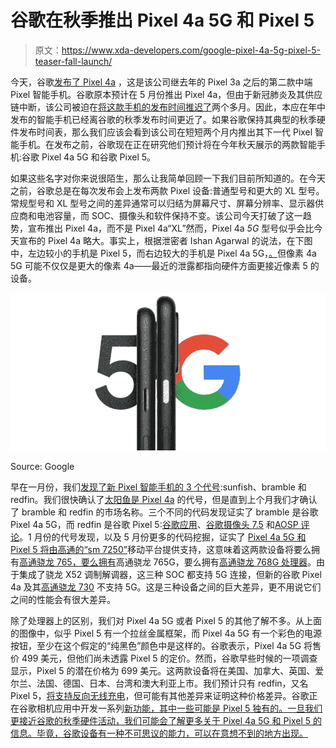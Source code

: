 # 谷歌在秋季推出 Pixel 4a 5G 和 Pixel 5

> 原文：<https://www.xda-developers.com/google-pixel-4a-5g-pixel-5-teaser-fall-launch/>

今天，谷歌[发布了 Pixel 4a](https://www.xda-developers.com/google-pixel-4a-specs-features-pricing-availability/) ，这是该公司继去年的 Pixel 3a 之后的第二款中端 Pixel 智能手机。谷歌原本预计在 5 月份推出 Pixel 4a，但由于新冠肺炎及其供应链中断，该公司被迫在[将这款手机的发布时间推迟了](https://www.xda-developers.com/google-io-2020-canceled/)两个多月。因此，本应在年中发布的智能手机已经离谷歌的秋季发布时间更近了。如果谷歌保持其典型的秋季硬件发布时间表，那么我们应该会看到该公司在短短两个月内推出其下一代 Pixel 智能手机。在发布之前，谷歌现在正在研究他们预计将在今年秋天展示的两款智能手机:谷歌 Pixel 4a 5G 和谷歌 Pixel 5。

如果这些名字对你来说很陌生，那么让我简单回顾一下我们目前所知道的。在今天之前，谷歌总是在每次发布会上发布两款 Pixel 设备:普通型号和更大的 XL 型号。常规型号和 XL 型号之间的差异通常可以归结为屏幕尺寸、屏幕分辨率、显示器供应商和电池容量，而 SOC、摄像头和软件保持不变。该公司今天打破了这一趋势，宣布推出 Pixel 4a，而不是 Pixel 4a“XL”然而，Pixel 4a *5G* 型号似乎会比今天宣布的 Pixel 4a 略大。事实上，根据泄密者 Ishan Agarwal 的说法，在下图中，左边较小的手机是 Pixel 5，而右边较大的手机是 Pixel 4a 5G，[。](https://twitter.com/ishanagarwal24/status/1289981795778215936)但像素 4a 5G 可能不仅仅是更大的像素 4a——最近的泄露都指向硬件方面更接近像素 5 的设备。

 <picture>![Google Pixel 5 and Google Pixel 4a 5G](img/13d32e9c21d8167c1e51b54df571ebcf.png)</picture> 

Source: Google

早在一月份，我们[发现了新 Pixel 智能手机的 3 个代号](https://www.xda-developers.com/google-pixel-2020-code-names-snapdragon-765-snapdragon-730/):sunfish、bramble 和 redfin。我们很快确认了[太阳鱼是 Pixel 4a](https://www.xda-developers.com/google-pixel-4a-sunfish-qualcomm-snapdragon-730/) 的代号，但是直到上个月我们才确认了 bramble 和 redfin 的市场名称。三个不同的代码发现证实了 bramble 是谷歌 Pixel 4a 5G，而 redfin 是谷歌 Pixel 5:[谷歌应用](https://www.xda-developers.com/pixel-4a-5g-pixel-5-leak/)、[谷歌摄像头 7.5](https://www.xda-developers.com/google-camera-7-5-pixel-4a-5g-pixel-5-audio-zoom-expanded-social-share/) 和[AOSP 评论](https://www.xda-developers.com/google-pixel-5a-aosp-pixel-4a-5g-pixel-5/)。1 月份的代号发现，以及 5 月份更多的代码挖掘，证实了 [Pixel 4a 5G 和 Pixel 5 将由高通的“sm 7250”](https://www.xda-developers.com/google-pixel-5-snapdragon-765/)移动平台提供支持，这意味着这两款设备将要么拥有[高通骁龙 765，要么拥有](https://www.xda-developers.com/qualcomm-snapdragon-765-processor-specifications-features/)高通骁龙 765G，要么拥有[高通骁龙 768G 处理器](https://www.xda-developers.com/qualcomm-announces-snapdragon-768g-mobile-platform/)。由于集成了骁龙 X52 调制解调器，这三种 SOC 都支持 5G 连接，但新的谷歌 Pixel 4a 及其[高通骁龙 730](https://www.xda-developers.com/qualcomm-snapdragon-665-snapdragon-730g/) 不支持 5G。这是三种设备之间的巨大差异，更不用说它们之间的性能会有很大差异。

除了处理器上的区别，我们对 Pixel 4a 5G 或者 Pixel 5 的其他了解不多。从上面的图像中，似乎 Pixel 5 有一个拉丝金属框架，而 Pixel 4a 5G 有一个彩色的电源按钮，至少在这个假定的“纯黑色”颜色中是这样的。谷歌表示，Pixel 4a 5G 将售价 499 美元，但他们尚未透露 Pixel 5 的定价。然而，谷歌早些时候的一项调查显示，Pixel 5 的潜在价格为 699 美元。这两款设备将在美国、加拿大、英国、爱尔兰、法国、德国、日本、台湾和澳大利亚上市。我们预计只有 redfin，又名 Pixel 5，[将支持反向无线充电](https://www.xda-developers.com/android-11-battery-share-reverse-wireless-charging-pixel-5/)，但可能有其他差异来证明这种价格差异。谷歌正在谷歌相机应用中开发一系列[新功能，其中一些可能是 Pixel 5 独有的。一旦我们更接近谷歌的秋季硬件活动，我们可能会了解更多关于 Pixel 4a 5G 和 Pixel 5 的信息。毕竟，谷歌设备有一种不可思议的能力，可以在意想不到的地方出现。](https://www.xda-developers.com/google-camera-7-5-pixel-4a-5g-pixel-5-audio-zoom-expanded-social-share/)